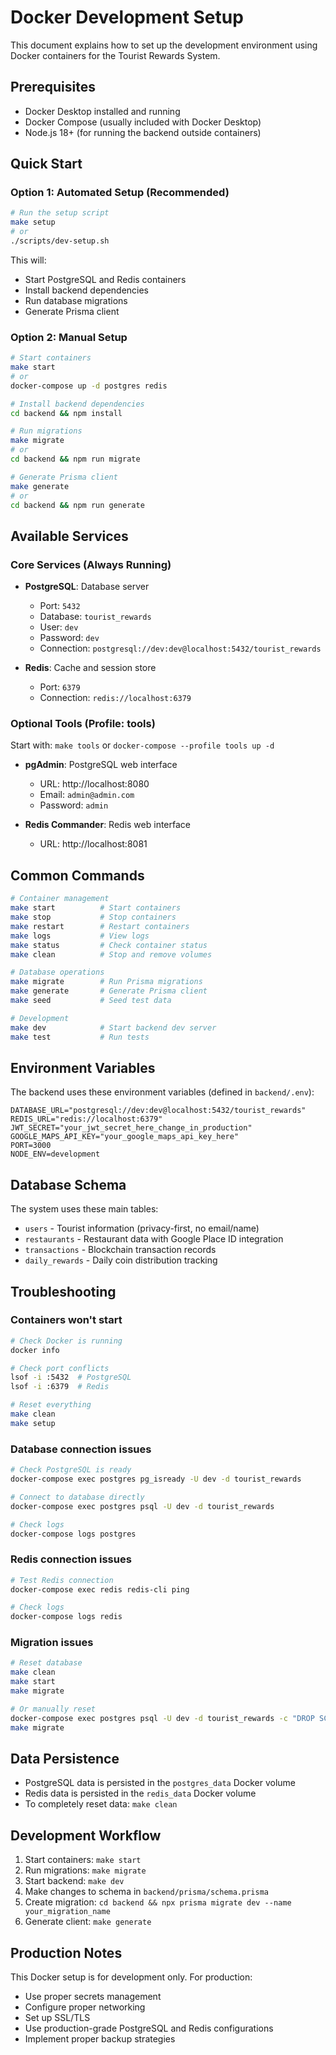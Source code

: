 # Docker Development Setup

This document explains how to set up the development environment using Docker containers for the Tourist Rewards System.

## Prerequisites

- Docker Desktop installed and running
- Docker Compose (usually included with Docker Desktop)
- Node.js 18+ (for running the backend outside containers)

## Quick Start

### Option 1: Automated Setup (Recommended)

```bash
# Run the setup script
make setup
# or
./scripts/dev-setup.sh
```

This will:
- Start PostgreSQL and Redis containers
- Install backend dependencies
- Run database migrations
- Generate Prisma client

### Option 2: Manual Setup

```bash
# Start containers
make start
# or
docker-compose up -d postgres redis

# Install backend dependencies
cd backend && npm install

# Run migrations
make migrate
# or
cd backend && npm run migrate

# Generate Prisma client
make generate
# or
cd backend && npm run generate
```

## Available Services

### Core Services (Always Running)

- **PostgreSQL**: Database server
  - Port: `5432`
  - Database: `tourist_rewards`
  - User: `dev`
  - Password: `dev`
  - Connection: `postgresql://dev:dev@localhost:5432/tourist_rewards`

- **Redis**: Cache and session store
  - Port: `6379`
  - Connection: `redis://localhost:6379`

### Optional Tools (Profile: tools)

Start with: `make tools` or `docker-compose --profile tools up -d`

- **pgAdmin**: PostgreSQL web interface
  - URL: http://localhost:8080
  - Email: `admin@admin.com`
  - Password: `admin`

- **Redis Commander**: Redis web interface
  - URL: http://localhost:8081

## Common Commands

```bash
# Container management
make start          # Start containers
make stop           # Stop containers
make restart        # Restart containers
make logs           # View logs
make status         # Check container status
make clean          # Stop and remove volumes

# Database operations
make migrate        # Run Prisma migrations
make generate       # Generate Prisma client
make seed           # Seed test data

# Development
make dev            # Start backend dev server
make test           # Run tests
```

## Environment Variables

The backend uses these environment variables (defined in `backend/.env`):

```env
DATABASE_URL="postgresql://dev:dev@localhost:5432/tourist_rewards"
REDIS_URL="redis://localhost:6379"
JWT_SECRET="your_jwt_secret_here_change_in_production"
GOOGLE_MAPS_API_KEY="your_google_maps_api_key_here"
PORT=3000
NODE_ENV=development
```

## Database Schema

The system uses these main tables:

- `users` - Tourist information (privacy-first, no email/name)
- `restaurants` - Restaurant data with Google Place ID integration
- `transactions` - Blockchain transaction records
- `daily_rewards` - Daily coin distribution tracking

## Troubleshooting

### Containers won't start

```bash
# Check Docker is running
docker info

# Check port conflicts
lsof -i :5432  # PostgreSQL
lsof -i :6379  # Redis

# Reset everything
make clean
make setup
```

### Database connection issues

```bash
# Check PostgreSQL is ready
docker-compose exec postgres pg_isready -U dev -d tourist_rewards

# Connect to database directly
docker-compose exec postgres psql -U dev -d tourist_rewards

# Check logs
docker-compose logs postgres
```

### Redis connection issues

```bash
# Test Redis connection
docker-compose exec redis redis-cli ping

# Check logs
docker-compose logs redis
```

### Migration issues

```bash
# Reset database
make clean
make start
make migrate

# Or manually reset
docker-compose exec postgres psql -U dev -d tourist_rewards -c "DROP SCHEMA public CASCADE; CREATE SCHEMA public;"
make migrate
```

## Data Persistence

- PostgreSQL data is persisted in the `postgres_data` Docker volume
- Redis data is persisted in the `redis_data` Docker volume
- To completely reset data: `make clean`

## Development Workflow

1. Start containers: `make start`
2. Run migrations: `make migrate`
3. Start backend: `make dev`
4. Make changes to schema in `backend/prisma/schema.prisma`
5. Create migration: `cd backend && npx prisma migrate dev --name your_migration_name`
6. Generate client: `make generate`

## Production Notes

This Docker setup is for development only. For production:

- Use proper secrets management
- Configure proper networking
- Set up SSL/TLS
- Use production-grade PostgreSQL and Redis configurations
- Implement proper backup strategies